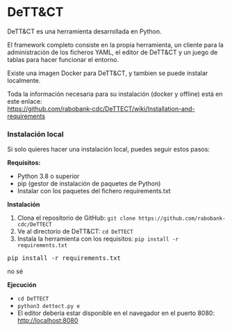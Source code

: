 <h1 dir="auto">DeTT&CT</h1>

<p dir="auto">DeTT&CT es una herramienta desarrollada en Python.</p>
<p dir="auto">El framework completo consiste en la propia herramienta, un cliente para la administración de los ficheros YAML, el editor de  DeTT&CT y un juego de tablas para hacer funcionar el entorno.</p>
 
<p dir="auto">Existe una imagen Docker para DeTT&CT, y tambien se puede instalar localmente.</p>

<p dir="auto">Toda la información necesaria para su instalación (docker y offline) está en este enlace:<br>
<a href="https://github.com/rabobank-cdc/DeTTECT/wiki/Installation-and-requirements">https://github.com/rabobank-cdc/DeTTECT/wiki/Installation-and-requirements</a></p>

<strong><h3>Instalación local</strong></h3>
<p dir="auto">Si solo quieres hacer una instalación local, puedes seguir estos pasos:</p>
<p dir="auto"><strong>Requisitos:</strong></p>
<ul dir="auto">
<li>Python 3.8 o superior</li>
<li>pip (gestor de instalación de paquetes de Python)</li>
<li>Instalar con los paquetes del fichero requirements.txt</li></ul>

<p dir="auto"><strong>Instalación</strong></p>
<ol>
<li>Clona el repositorio de GitHub: <code>git clone https://github.com/rabobank-cdc/DeTTECT</code></li>
<li>Ve al directorio de DeTT&amp;CT: <code>cd DeTTECT</code></li>
<li>Instala la herramienta con los requisitos: <code>pip install -r requirements.txt</code></li>
</ol>
<div>
<pre>pip install -r requirements.txt</pre></div>
<clipboard-copy aria-label="Copy" class="ClipboardButton btn js-clipboard-copy m-2 p-0 tooltipped-no-delay" data-copy-feedback="Copied!" data-tooltip-direction="w" value="pip3 install -r requirements.txt" tabindex="0" role="button" style="display: inherit;">
no sé
</clipboard>

<p dir="auto"><strong>Ejecución</strong></p>
<ul dir="auto">
<li><code>cd DeTTECT</code></li>
<li><code>python3 dettect.py e</code></li>
<li>El editor debería estar disponible en el navegador en el puerto 8080: <a href="http://localhost:8080">http://localhost:8080 </a></li> 
</ul>
